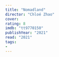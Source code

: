 ```yaml
---
title: "Nomadland"
director: "Chloé Zhao"
cover: 
rating: 8
imdb: "tt9770150"
publishYear: "2021"
read: "2021"
tags:
- 
---
```

